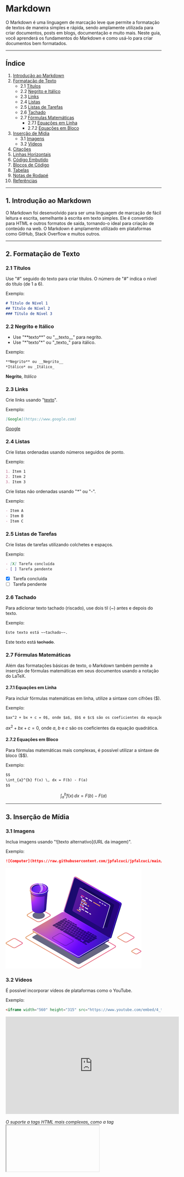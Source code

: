 # Markdown

O Markdown é uma linguagem de marcação leve que permite a formatação de textos de maneira simples e rápida, sendo amplamente utilizada para criar documentos, posts em blogs, documentação e muito mais. Neste guia, você aprenderá os fundamentos do Markdown e como usá-lo para criar documentos bem formatados.

---

## Índice

1. [Introdução ao Markdown](#1-introdução-ao-markdown)
2. [Formatação de Texto](#2-formatação-de-texto)
   - 2.1 [Títulos](#21-títulos)
   - 2.2 [Negrito e Itálico](#22-negrito-e-itálico)
   - 2.3 [Links](#23-links)
   - 2.4 [Listas](#24-listas)
   - 2.5 [Listas de Tarefas](#25-listas-de-tarefas)
   - 2.6 [Tachado](#26-tachado)
   - 2.7 [Fórmulas Matemáticas](#27-fórmulas-matemáticas)
     - 2.7.1 [Equações em Linha](#271-equações-em-linha)
     - 2.7.2 [Equações em Bloco](#272-equações-em-bloco)
3. [Inserção de Mídia](#3-inserção-de-mídia)
   - 3.1 [Imagens](#31-imagens)
   - 3.2 [Vídeos](#32-vídeos)
4. [Citações](#4-citações)
5. [Linhas Horizontais](#5-linhas-horizontais)
6. [Código Embutido](#6-código-embutido)
7. [Blocos de Código](#7-blocos-de-código)
8. [Tabelas](#8-tabelas)
9. [Notas de Rodapé](#9-notas-de-rodapé)
10. [Referências](#10-referências)

---

## 1. Introdução ao Markdown

O Markdown foi desenvolvido para ser uma linguagem de marcação de fácil leitura e escrita, semelhante à escrita em texto simples. Ele é convertido para HTML e outros formatos de saída, tornando-o ideal para criação de conteúdo na web. O Markdown é amplamente utilizado em plataformas como GitHub, Stack Overflow e muitos outros.

---

## 2. Formatação de Texto

### 2.1 Títulos

Use "#" seguido do texto para criar títulos. O número de "#" indica o nível do título (de 1 a 6).

Exemplo:

```markdown
# Título de Nível 1
## Título de Nível 2
### Título de Nível 3
```

### 2.2 Negrito e Itálico

- Use "\*\*texto\*\*" ou "\_\_texto\_\_" para negrito.
- Use "\*"texto"\*" ou "\_texto\_" para itálico.

Exemplo:

```markdown
**Negrito** ou __Negrito__
*Itálico* ou _Itálico_
```

**Negrito**, _Itálico_

### 2.3 Links

Crie links usando "[texto](URL)".

Exemplo:

```markdown
[Google](https://www.google.com)
```

[Google](https://www.google.com)

### 2.4 Listas

Crie listas ordenadas usando números seguidos de ponto.

Exemplo:

```markdown
1. Item 1
2. Item 2
3. Item 3
```

Crie listas não ordenadas usando "*" ou "-".

Exemplo:

```markdown
- Item A
- Item B
- Item C
```

### 2.5 Listas de Tarefas

Crie listas de tarefas utilizando colchetes e espaços.

Exemplo:

```markdown
- [X] Tarefa concluída
- [ ] Tarefa pendente
```

- [X] Tarefa concluída
- [ ] Tarefa pendente

### 2.6 Tachado

Para adicionar texto tachado (riscado), use dois til (~) antes e depois do texto.

Exemplo:

```markdown
Este texto está ~~tachado~~.
```

Este texto está ~~tachado~~.

### 2.7 Fórmulas Matemáticas

Além das formatações básicas de texto, o Markdown também permite a inserção de fórmulas matemáticas em seus documentos usando a notação do LaTeX.

#### 2.7.1 Equações em Linha

Para incluir fórmulas matemáticas em linha, utilize a sintaxe com cifrões ($).

Exemplo:

```markdown
$ax^2 + bx + c = 0$, onde $a$, $b$ e $c$ são os coeficientes da equação quadrática.
```

$ax^2 + bx + c = 0$, onde $a$, $b$ e $c$ são os coeficientes da equação quadrática.

#### 2.7.2 Equações em Bloco

Para fórmulas matemáticas mais complexas, é possível utilizar a sintaxe de bloco ($$).

Exemplo:

```markdown
$$
\int_{a}^{b} f(x) \, dx = F(b) - F(a)
$$
```

$$
\int_{a}^{b} f(x) \, dx = F(b) - F(a)
$$

---

## 3. Inserção de Mídia

### 3.1 Imagens

Inclua imagens usando "![texto alternativo](URL da imagem)".

Exemplo:

```markdown
![Computer](https://raw.githubusercontent.com/jpfalcuci/jpfalcuci/main/computer-illustration.png)
```

![Computer](https://raw.githubusercontent.com/jpfalcuci/jpfalcuci/main/computer-illustration.png)

### 3.2 Vídeos

É possível incorporar vídeos de plataformas como o YouTube.

Exemplo:

```markdown
<iframe width="560" height="315" src="https://www.youtube.com/embed/4_tiv9v964k" title="YouTube video player" frameborder="0" allow="accelerometer; autoplay; clipboard-write; encrypted-media; gyroscope; picture-in-picture; web-share" allowfullscreen></iframe>
```

<iframe width="560" height="315" src="https://www.youtube.com/embed/4_tiv9v964k" title="YouTube video player" frameborder="0" allow="accelerometer; autoplay; clipboard-write; encrypted-media; gyroscope; picture-in-picture; web-share" allowfullscreen></iframe>

_O suporte a tags HTML mais complexas, como a tag <iframe>, pode depender da plataforma em que o documento está sendo exibido._

---

## 4. Citações

Use ">" antes do texto para criar citações.

Exemplo:

```markdown
> Isso é uma citação de primeiro nível.
>> Isso é uma citação de segundo nível.
```

> Isso é uma citação de primeiro nível.
>> Isso é uma citação de segundo nível.

---

## 5. Linhas Horizontais

Use três hífens "---" ou três asteriscos "***" para criar linhas horizontais.

Exemplo:

```markdown
---
***
```

---

## 6. Código Embutido

Use "\`código\`" para realçar código inline.

Exemplo:

```markdown
O comando `git clone` é usado para clonar um repositório.
```

O comando `git clone` é usado para clonar um repositório.

---

## 7. Blocos de Código

Use "```" antes e depois do bloco de código para realçar blocos de código. É possível especificar a linguagem de programação para obter realce de sintaxe apropriado.

Exemplo:

\```python
def hello():
    print("Olá, mundo!")
\```

```python
def hello():
    print("Olá, mundo!")
```

---

## 8. Tabelas

Crie tabelas usando hifens para os cabeçalhos e pipes "|" para separar colunas.

Exemplo:

```markdown
| Cabeçalho 1 | Cabeçalho 2 |
|-------------|-------------|
| Dado 1      | Dado 2      |
| Dado 3      | Dado 4      |
```

| Cabeçalho 1 | Cabeçalho 2 |
| ------------ | ------------ |
| Dado 1       | Dado 2       |
| Dado 3       | Dado 4       |

---

## 9. Notas de Rodapé

É possível adicionar notas de rodapé em seu documento usando o formato `[^1]`, onde o número corresponde à nota de rodapé. No final do documento, adicione as notas de rodapé correspondentes, como mostrado abaixo.

Exemplo:

```markdown
Este é um exemplo de texto com uma nota de rodapé.[^1]
[^1]: Esta é a nota de rodapé número 1. Ela contém informações adicionais relacionadas ao texto.
```

Este é um exemplo de texto com uma nota de rodapé.[^1]

[^1]: Esta é a nota de rodapé número 1. Ela contém informações adicionais relacionadas ao texto.

---

## 10. Referências

- [Página Oficial do Markdown](https://daringfireball.net/projects/markdown/)
- [Sintaxe Básica do Markdown](https://www.markdownguide.org/basic-syntax/)
- [GitHub Markdown Guide](https://guides.github.com/features/mastering-markdown/)

---
